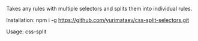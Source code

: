 Takes any rules with multiple selectors and splits them into individual rules.

Installation:
    npm i -g https://github.com/yurimataev/css-split-selectors.git

Usage:
    css-split <path to CSS file>